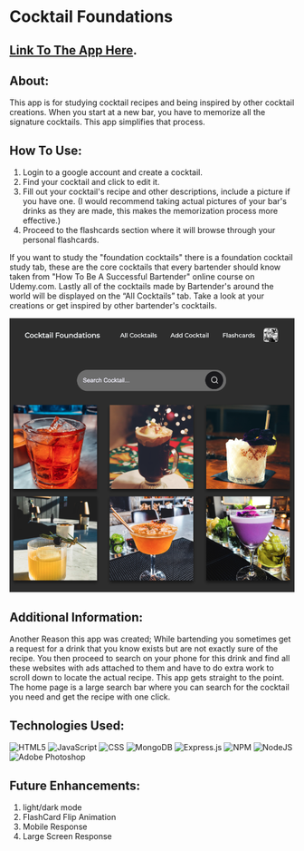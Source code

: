 # Cocktail Foundations

## [Link To The App Here](https://cocktail-foundations.herokuapp.com/cocktails "Cocktail Foundations").

## About:
This app is for studying cocktail recipes and being inspired by other cocktail creations. When you start at a new bar, you have to memorize all the signature cocktails. This app simplifies that process. 

## How To Use:
1. Login to a google account and create a cocktail. 
2. Find your cocktail and click to edit it.
3. Fill out your cocktail's recipe and other descriptions, include a picture if you have one. (I would recommend taking actual pictures of your bar's drinks as they are made, this makes the memorization process more effective.) 
4. Proceed to the flashcards section where it will browse through your personal flashcards. 

If you want to study the "foundation cocktails" there is a foundation cocktail study tab, these are the core cocktails that every bartender should know taken from "How To Be A Successful Bartender" online course on Udemy.com. Lastly all of the cocktails made by Bartender's around the world will be displayed on the “All Cocktails” tab.  Take a look at your creations or get inspired by other bartender's cocktails. 

![alt text](./public/images/assets/rm_01.png)

## Additional Information:
Another Reason this app was created; While bartending you sometimes get a request for a drink that you know exists but are not exactly sure of the recipe. You then proceed to search on your phone for this drink and find all these websites with ads attached to them and have to do extra work to scroll down to locate the actual recipe. This app gets straight to the point. The home page is a large search bar where you can search for the cocktail you need and get the recipe with one click.

## Technologies Used:

![HTML5](https://img.shields.io/badge/html5-%23E34F26.svg?style=for-the-badge&logo=html5&logoColor=white)
![JavaScript](https://img.shields.io/badge/javascript-%23323330.svg?style=for-the-badge&logo=javascript&logoColor=%23F7DF1E)
![CSS](https://img.shields.io/badge/css3-%231572B6.svg?style=for-the-badge&logo=css3&logoColor=white)
![MongoDB](https://img.shields.io/badge/MongoDB-%234ea94b.svg?style=for-the-badge&logo=mongodb&logoColor=white)
![Express.js](https://img.shields.io/badge/express.js-%23404d59.svg?style=for-the-badge&logo=express&logoColor=%2361DAFB)
![NPM](https://img.shields.io/badge/NPM-%23000000.svg?style=for-the-badge&logo=npm&logoColor=white)
![NodeJS](https://img.shields.io/badge/node.js-6DA55F?style=for-the-badge&logo=node.js&logoColor=white)
![Adobe Photoshop](https://img.shields.io/badge/adobe%20photoshop-%2331A8FF.svg?style=for-the-badge&logo=adobe%20photoshop&logoColor=white)

                   
## Future Enhancements:

1. light/dark mode
2. FlashCard Flip Animation
3. Mobile Response
4. Large Screen Response




